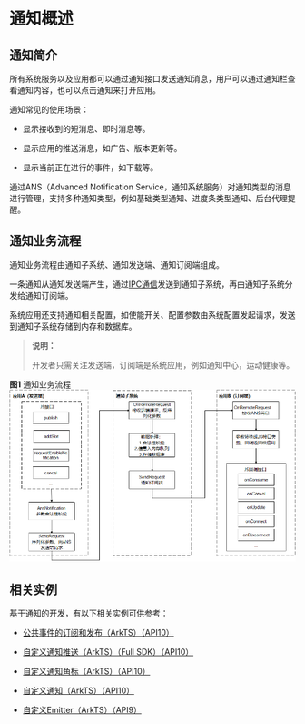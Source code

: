 # 通知概述


## 通知简介

所有系统服务以及应用都可以通过通知接口发送通知消息，用户可以通过通知栏查看通知内容，也可以点击通知来打开应用。

通知常见的使用场景：

- 显示接收到的短消息、即时消息等。

- 显示应用的推送消息，如广告、版本更新等。

- 显示当前正在进行的事件，如下载等。

通过ANS（Advanced Notification Service，通知系统服务）对通知类型的消息进行管理，支持多种通知类型，例如基础类型通知、进度条类型通知、后台代理提醒。


## 通知业务流程

通知业务流程由通知子系统、通知发送端、通知订阅端组成。

一条通知从通知发送端产生，通过[IPC通信](../connectivity/ipc-rpc-overview.md)发送到通知子系统，再由通知子系统分发给通知订阅端。

系统应用还支持通知相关配置，如使能开关、配置参数由系统配置发起请求，发送到通知子系统存储到内存和数据库。

> **说明：**
>
> 开发者只需关注发送端，订阅端是系统应用，例如通知中心，运动健康等。

**图1** 通知业务流程  
![zh-cn_image_0000001466582017](figures/zh-cn_image_0000001466582017.png)

## 相关实例

基于通知的开发，有以下相关实例可供参考：

- [公共事件的订阅和发布（ArkTS）（API10）](https://gitee.com/openharmony/applications_app_samples/tree/master/code/BasicFeature/Notification/CustomCommonEvent)

- [自定义通知推送（ArkTS）（Full SDK）（API10）](https://gitee.com/openharmony/applications_app_samples/tree/master/code/BasicFeature/Notification/CustomNotificationPush)

- [自定义通知角标（ArkTS）（API10）](https://gitee.com/openharmony/applications_app_samples/tree/master/code/BasicFeature/Notification/CustomNotificationBadge)

- [自定义通知（ArkTS）（API10）](https://gitee.com/openharmony/applications_app_samples/tree/master/code/BasicFeature/Notification/CustomNotification)

- [自定义Emitter（ArkTS）（API9）](https://gitee.com/openharmony/applications_app_samples/tree/master/code/BasicFeature/Notification/CustomEmitter)